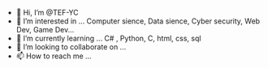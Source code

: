 - 👋 Hi, I’m @TEF-YC
- 👀 I’m interested in ... Computer sience, Data sience, Cyber security, Web Dev, Game Dev...
- 🌱 I’m currently learning ... C# , Python, C, html, css, sql
- 💞️ I’m looking to collaborate on ...
- 📫 How to reach me ...

<!---
TEF-YC/TEF-YC is a ✨ special ✨ repository because its `README.md` (this file) appears on your GitHub profile.
You can click the Preview link to take a look at your changes.
--->
